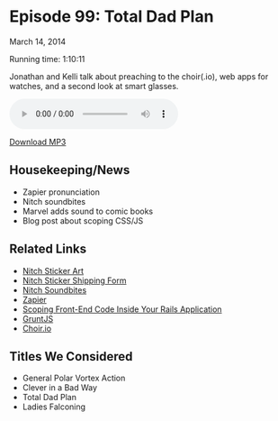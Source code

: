 Episode 99: Total Dad Plan
====
March 14, 2014

Running time: 1:10:11

Jonathan and Kelli talk about preaching to the choir(.io), web apps for watches, and a second look at smart glasses.

<audio preload="auto" controls>
    <source src="https://s3.amazonaws.com/nitch/Episode_99_Total_Dad_Plan.mp3" type="audio/mpeg" />
    <source src="https://s3.amazonaws.com/nitch/Episode_99_Total_Dad_Plan.ogg" type="audio/ogg" />
    Your browser does not support HTML5 audio. Please download the episode using the link below.
</audio>

[Download MP3](https://s3.amazonaws.com/nitch/Episode_99_Total_Dad_Plan.mp3 "Episode 99: Total Dad Plan")

## Housekeeping/News

* Zapier pronunciation
* Nitch soundbites
* Marvel adds sound to comic books
* Blog post about scoping CSS/JS

## Related Links

* [Nitch Sticker Art](http://i.imgur.com/xjEMaB7.png)
* [Nitch Sticker Shipping Form](http://bit.ly/nitch-sticker-form)
* [Nitch Soundbites](http://nitch.cc/bites)
* [Zapier](http://zapier.com)
* [Scoping Front-End Code Inside Your Rails Application](http://kellishaver.com/blog/scoping-client-side-code-in-rails)
* [GruntJS](http://gruntjs.com/)
* [Choir.io](https://choir.io/player/beachmonks/github)

## Titles We Considered

* General Polar Vortex Action
* Clever in a Bad Way
* Total Dad Plan
* Ladies Falconing
